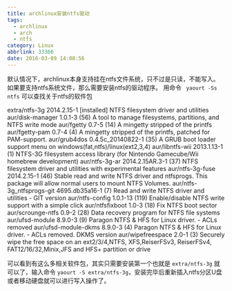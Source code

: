 ```yaml
---
title: archlinux安装ntfs驱动
tags:
  - archlinux
  - arch
  - ntfs
category: Linux
abbrlink: 33366
date: 2016-03-09 14:08:56
---
```

默认情况下，archlinux本身支持挂在ntfs文件系统，只不过是只读，不能写入。如果要支持ntfs系统文件，那么需要安装ntfs的驱动程序。
用命令 ` yaourt -Ss ntfs` 可以查找关于ntfs的软件包
>
extra/ntfs-3g 2014.2.15-1 [installed]
    NTFS filesystem driver and utilities
aur/disk-manager 1.0.1-3 (56)
    A tool to manage filesystems, partitions, and NTFS write mode
aur/fgetty 0.7-5 (14)
    A mingetty stripped of the printfs
aur/fgetty-pam 0.7-4 (4)
    A mingetty stripped of the printfs, patched for PAM-support.
aur/grub4dos 0.4.5c_20140822-1 (35)
    A GRUB boot loader support menu on windows(fat,ntfs)/linux(ext2,3,4)
aur/libntfs-wii 2013.1.13-1 (1)
    NTFS-3G filesystem access library (for Nintendo Gamecube/Wii homebrew
    development)
aur/ntfs-3g-ar 2014.2.15AR.3-1 (37)
    NTFS filesystem driver and utilities with experimental features
aur/ntfs-3g-fuse 2014.2.15-1 (46)
    Stable read and write NTFS driver and ntfsprogs. This package will allow
    normal users to mount NTFS Volumes.
aur/ntfs-3g_ntfsprogs-git 4695.db35a16-1 (7)
    Read and write NTFS driver and utilities - GIT version
aur/ntfs-config 1.0.1-13 (119)
    Enable/disable NTFS write support with a simple click
aur/ntfsfixboot 1.0-3 (18)
    Fix NTFS boot sector
aur/scrounge-ntfs 0.9-2 (28)
    Data recovery program for NTFS file systems
aur/ufsd-module 8.9.0-3 (9)
    Paragon NTFS & HFS for Linux driver. - ACLs removed
aur/ufsd-module-dkms 8.9.0-3 (4)
    Paragon NTFS & HFS for Linux driver. - ACLs removed. DKMS version
aur/wipefreespace 2.0-1 (3)
    Securely wipe the free space on an ext2/3/4,NTFS, XFS,ReiserFSv3,
    ReiserFSv4, FAT12/16/32,Minix,JFS and HFS+ partition or drive

可以看到有这么多相关软件包，其实只需要安装第一个也就是 `extra/ntfs-3g` 就可以了，输入命令 `yaourt -S extra/ntfs-3g`，安装完毕后重新插入ntfs分区U盘或者移动硬盘就可以进行写入操作了。
